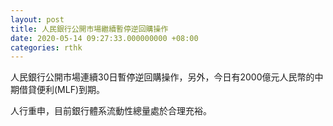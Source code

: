 ```yaml
---
layout: post
title: 人民銀行公開市場繼續暫停逆回購操作
date: 2020-05-14 09:27:33.000000000 +08:00
categories: rthk
---
```


人民銀行公開市場連續30日暫停逆回購操作，另外，今日有2000億元人民幣的中期借貸便利(MLF)到期。

人行重申，目前銀行體系流動性總量處於合理充裕。
